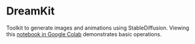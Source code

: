 # DreamKit

Toolkit to generate images and animations using StableDiffusion. Viewing this [notebook in Google Colab](https://githubtocolab.com/jrvangogh/dreamkit/blob/main/example/colab_example.ipynb) demonstrates basic operations.
